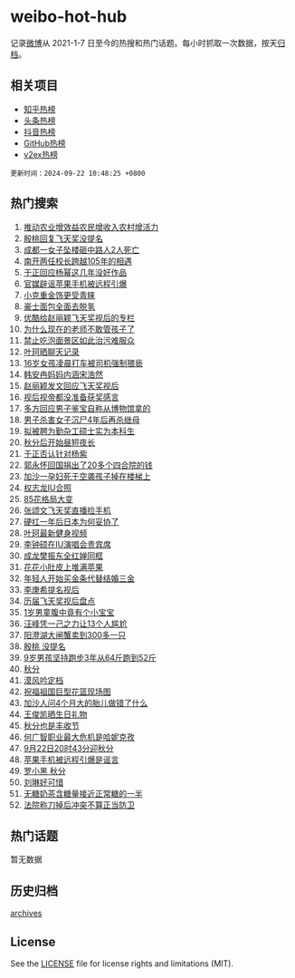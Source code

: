 # weibo-hot-hub

记录[微博](https://www.weibo.com)从 2021-1-7 日至今的热搜和热门话题。每小时抓取一次数据，按天[归档](archives)。

## 相关项目

- [知乎热榜](https://github.com/lonnyzhang423/zhihu-hot-hub)
- [头条热榜](https://github.com/lonnyzhang423/toutiao-hot-hub)
- [抖音热榜](https://github.com/lonnyzhang423/douyin-hot-hub)
- [GitHub热榜](https://github.com/lonnyzhang423/github-hot-hub)
- [v2ex热榜](https://github.com/lonnyzhang423/v2ex-hot-hub)


`更新时间：2024-09-22 10:48:25 +0800`

## 热门搜索

1. [推动农业增效益农民增收入农村增活力](https://m.weibo.cn/search?containerid=100103type%3D1%26t%3D10%26q%3D%23%E6%8E%A8%E5%8A%A8%E5%86%9C%E4%B8%9A%E5%A2%9E%E6%95%88%E7%9B%8A%E5%86%9C%E6%B0%91%E5%A2%9E%E6%94%B6%E5%85%A5%E5%86%9C%E6%9D%91%E5%A2%9E%E6%B4%BB%E5%8A%9B%23&stream_entry_id=51&isnewpage=1&extparam=seat%3D1%26q%3D%2523%25E6%258E%25A8%25E5%258A%25A8%25E5%2586%259C%25E4%25B8%259A%25E5%25A2%259E%25E6%2595%2588%25E7%259B%258A%25E5%2586%259C%25E6%25B0%2591%25E5%25A2%259E%25E6%2594%25B6%25E5%2585%25A5%25E5%2586%259C%25E6%259D%2591%25E5%25A2%259E%25E6%25B4%25BB%25E5%258A%259B%2523%26filter_type%3Drealtimehot%26stream_entry_id%3D51%26c_type%3D51%26pos%3D0%26cate%3D10103%26dgr%3D0%26display_time%3D1726973304%26pre_seqid%3D17269733046390123632758)
1. [殷桃回复飞天奖没提名](https://m.weibo.cn/search?containerid=100103type%3D1%26t%3D10%26q%3D%23%E6%AE%B7%E6%A1%83%E5%9B%9E%E5%A4%8D%E9%A3%9E%E5%A4%A9%E5%A5%96%E6%B2%A1%E6%8F%90%E5%90%8D%23&stream_entry_id=31&isnewpage=1&extparam=seat%3D1%26stream_entry_id%3D31%26lcate%3D5001%26flag%3D1%26q%3D%2523%25E6%25AE%25B7%25E6%25A1%2583%25E5%259B%259E%25E5%25A4%258D%25E9%25A3%259E%25E5%25A4%25A9%25E5%25A5%2596%25E6%25B2%25A1%25E6%258F%2590%25E5%2590%258D%2523%26dgr%3D0%26pos%3D0%26c_type%3D31%26band_rank%3D1%26filter_type%3Drealtimehot%26cate%3D5001%26realpos%3D1%26display_time%3D1726973304%26pre_seqid%3D17269733046390123632758)
1. [成都一女子坠楼砸中路人2人死亡](https://m.weibo.cn/search?containerid=100103type%3D1%26t%3D10%26q%3D%23%E6%88%90%E9%83%BD%E4%B8%80%E5%A5%B3%E5%AD%90%E5%9D%A0%E6%A5%BC%E7%A0%B8%E4%B8%AD%E8%B7%AF%E4%BA%BA2%E4%BA%BA%E6%AD%BB%E4%BA%A1%23&stream_entry_id=31&isnewpage=1&extparam=seat%3D1%26stream_entry_id%3D31%26lcate%3D5001%26flag%3D2%26q%3D%2523%25E6%2588%2590%25E9%2583%25BD%25E4%25B8%2580%25E5%25A5%25B3%25E5%25AD%2590%25E5%259D%25A0%25E6%25A5%25BC%25E7%25A0%25B8%25E4%25B8%25AD%25E8%25B7%25AF%25E4%25BA%25BA2%25E4%25BA%25BA%25E6%25AD%25BB%25E4%25BA%25A1%2523%26dgr%3D0%26pos%3D1%26c_type%3D31%26band_rank%3D2%26filter_type%3Drealtimehot%26cate%3D5001%26realpos%3D2%26display_time%3D1726973304%26pre_seqid%3D17269733046390123632758)
1. [南开两任校长跨越105年的相遇](https://m.weibo.cn/search?containerid=100103type%3D1%26t%3D10%26q%3D%23%E5%8D%97%E5%BC%80%E4%B8%A4%E4%BB%BB%E6%A0%A1%E9%95%BF%E8%B7%A8%E8%B6%8A105%E5%B9%B4%E7%9A%84%E7%9B%B8%E9%81%87%23&stream_entry_id=31&isnewpage=1&extparam=seat%3D1%26stream_entry_id%3D31%26lcate%3D5001%26flag%3D32768%26q%3D%2523%25E5%258D%2597%25E5%25BC%2580%25E4%25B8%25A4%25E4%25BB%25BB%25E6%25A0%25A1%25E9%2595%25BF%25E8%25B7%25A8%25E8%25B6%258A105%25E5%25B9%25B4%25E7%259A%2584%25E7%259B%25B8%25E9%2581%2587%2523%26dgr%3D0%26pos%3D2%26c_type%3D31%26band_rank%3D3%26filter_type%3Drealtimehot%26cate%3D5001%26realpos%3D3%26display_time%3D1726973304%26pre_seqid%3D17269733046390123632758)
1. [于正回应杨幂这几年没好作品](https://m.weibo.cn/search?containerid=100103type%3D1%26t%3D10%26q%3D%23%E4%BA%8E%E6%AD%A3%E5%9B%9E%E5%BA%94%E6%9D%A8%E5%B9%82%E8%BF%99%E5%87%A0%E5%B9%B4%E6%B2%A1%E5%A5%BD%E4%BD%9C%E5%93%81%23&stream_entry_id=31&isnewpage=1&extparam=seat%3D1%26stream_entry_id%3D31%26lcate%3D5001%26flag%3D1%26q%3D%2523%25E4%25BA%258E%25E6%25AD%25A3%25E5%259B%259E%25E5%25BA%2594%25E6%259D%25A8%25E5%25B9%2582%25E8%25BF%2599%25E5%2587%25A0%25E5%25B9%25B4%25E6%25B2%25A1%25E5%25A5%25BD%25E4%25BD%259C%25E5%2593%2581%2523%26dgr%3D0%26pos%3D3%26c_type%3D31%26band_rank%3D4%26filter_type%3Drealtimehot%26cate%3D5001%26realpos%3D4%26display_time%3D1726973304%26pre_seqid%3D17269733046390123632758)
1. [官媒辟谣苹果手机被远程引爆](https://m.weibo.cn/search?containerid=100103type%3D1%26t%3D10%26q%3D%23%E5%AE%98%E5%AA%92%E8%BE%9F%E8%B0%A3%E8%8B%B9%E6%9E%9C%E6%89%8B%E6%9C%BA%E8%A2%AB%E8%BF%9C%E7%A8%8B%E5%BC%95%E7%88%86%23&stream_entry_id=31&isnewpage=1&extparam=seat%3D1%26stream_entry_id%3D31%26lcate%3D5001%26flag%3D1%26q%3D%2523%25E5%25AE%2598%25E5%25AA%2592%25E8%25BE%259F%25E8%25B0%25A3%25E8%258B%25B9%25E6%259E%259C%25E6%2589%258B%25E6%259C%25BA%25E8%25A2%25AB%25E8%25BF%259C%25E7%25A8%258B%25E5%25BC%2595%25E7%2588%2586%2523%26dgr%3D0%26pos%3D4%26c_type%3D31%26band_rank%3D5%26filter_type%3Drealtimehot%26cate%3D5001%26realpos%3D5%26display_time%3D1726973304%26pre_seqid%3D17269733046390123632758)
1. [小克重金饰更受青睐](https://m.weibo.cn/search?containerid=100103type%3D1%26t%3D10%26q%3D%23%E5%B0%8F%E5%85%8B%E9%87%8D%E9%87%91%E9%A5%B0%E6%9B%B4%E5%8F%97%E9%9D%92%E7%9D%90%23&stream_entry_id=31&isnewpage=1&extparam=seat%3D1%26stream_entry_id%3D31%26lcate%3D5001%26flag%3D1%26q%3D%2523%25E5%25B0%258F%25E5%2585%258B%25E9%2587%258D%25E9%2587%2591%25E9%25A5%25B0%25E6%259B%25B4%25E5%258F%2597%25E9%259D%2592%25E7%259D%2590%2523%26dgr%3D0%26pos%3D5%26c_type%3D31%26band_rank%3D6%26filter_type%3Drealtimehot%26cate%3D5001%26realpos%3D6%26display_time%3D1726973304%26pre_seqid%3D17269733046390123632758)
1. [豪士面包全面去脱氢](https://m.weibo.cn/search?containerid=100103type%3D1%26t%3D10%26q%3D%23%E8%B1%AA%E5%A3%AB%E9%9D%A2%E5%8C%85%E5%85%A8%E9%9D%A2%E5%8E%BB%E8%84%B1%E6%B0%A2%23&stream_entry_id=31&isnewpage=1&extparam=seat%3D1%26stream_entry_id%3D31%26lcate%3D5001%26is_ad_pos%3D1%26pos%3D6%26topic_ad%3D1%26dgr%3D0%26filter_type%3Drealtimehot%26c_type%3D31%26band_rank%3D7%26adid%3D256168%26cate%3D5001%26q%3D%2523%25E8%25B1%25AA%25E5%25A3%25AB%25E9%259D%25A2%25E5%258C%2585%25E5%2585%25A8%25E9%259D%25A2%25E5%258E%25BB%25E8%2584%25B1%25E6%25B0%25A2%2523%26display_time%3D1726973304%26pre_seqid%3D17269733046390123632758)
1. [优酷给赵丽颖飞天奖视后的专栏](https://m.weibo.cn/search?containerid=100103type%3D1%26t%3D10%26q%3D%23%E4%BC%98%E9%85%B7%E7%BB%99%E8%B5%B5%E4%B8%BD%E9%A2%96%E9%A3%9E%E5%A4%A9%E5%A5%96%E8%A7%86%E5%90%8E%E7%9A%84%E4%B8%93%E6%A0%8F%23&stream_entry_id=31&isnewpage=1&extparam=seat%3D1%26stream_entry_id%3D31%26lcate%3D5001%26flag%3D1%26q%3D%2523%25E4%25BC%2598%25E9%2585%25B7%25E7%25BB%2599%25E8%25B5%25B5%25E4%25B8%25BD%25E9%25A2%2596%25E9%25A3%259E%25E5%25A4%25A9%25E5%25A5%2596%25E8%25A7%2586%25E5%2590%258E%25E7%259A%2584%25E4%25B8%2593%25E6%25A0%258F%2523%26dgr%3D0%26pos%3D7%26c_type%3D31%26band_rank%3D7%26filter_type%3Drealtimehot%26cate%3D5001%26realpos%3D7%26display_time%3D1726973304%26pre_seqid%3D17269733046390123632758)
1. [为什么现在的老师不敢管孩子了](https://m.weibo.cn/search?containerid=100103type%3D1%26t%3D10%26q%3D%23%E4%B8%BA%E4%BB%80%E4%B9%88%E7%8E%B0%E5%9C%A8%E7%9A%84%E8%80%81%E5%B8%88%E4%B8%8D%E6%95%A2%E7%AE%A1%E5%AD%A9%E5%AD%90%E4%BA%86%23&stream_entry_id=31&isnewpage=1&extparam=seat%3D1%26stream_entry_id%3D31%26lcate%3D5001%26flag%3D0%26q%3D%2523%25E4%25B8%25BA%25E4%25BB%2580%25E4%25B9%2588%25E7%258E%25B0%25E5%259C%25A8%25E7%259A%2584%25E8%2580%2581%25E5%25B8%2588%25E4%25B8%258D%25E6%2595%25A2%25E7%25AE%25A1%25E5%25AD%25A9%25E5%25AD%2590%25E4%25BA%2586%2523%26dgr%3D0%26pos%3D8%26c_type%3D31%26band_rank%3D8%26filter_type%3Drealtimehot%26cate%3D5001%26realpos%3D8%26display_time%3D1726973304%26pre_seqid%3D17269733046390123632758)
1. [禁止吃泡面景区如此治污难服众](https://m.weibo.cn/search?containerid=100103type%3D1%26t%3D10%26q%3D%23%E7%A6%81%E6%AD%A2%E5%90%83%E6%B3%A1%E9%9D%A2%E6%99%AF%E5%8C%BA%E5%A6%82%E6%AD%A4%E6%B2%BB%E6%B1%A1%E9%9A%BE%E6%9C%8D%E4%BC%97%23&stream_entry_id=31&isnewpage=1&extparam=seat%3D1%26stream_entry_id%3D31%26lcate%3D5001%26flag%3D0%26q%3D%2523%25E7%25A6%2581%25E6%25AD%25A2%25E5%2590%2583%25E6%25B3%25A1%25E9%259D%25A2%25E6%2599%25AF%25E5%258C%25BA%25E5%25A6%2582%25E6%25AD%25A4%25E6%25B2%25BB%25E6%25B1%25A1%25E9%259A%25BE%25E6%259C%258D%25E4%25BC%2597%2523%26dgr%3D0%26pos%3D9%26c_type%3D31%26band_rank%3D9%26filter_type%3Drealtimehot%26cate%3D5001%26realpos%3D9%26display_time%3D1726973304%26pre_seqid%3D17269733046390123632758)
1. [叶珂晒聊天记录](https://m.weibo.cn/search?containerid=100103type%3D1%26t%3D10%26q%3D%23%E5%8F%B6%E7%8F%82%E6%99%92%E8%81%8A%E5%A4%A9%E8%AE%B0%E5%BD%95%23&stream_entry_id=31&isnewpage=1&extparam=seat%3D1%26stream_entry_id%3D31%26lcate%3D5001%26flag%3D2%26q%3D%2523%25E5%258F%25B6%25E7%258F%2582%25E6%2599%2592%25E8%2581%258A%25E5%25A4%25A9%25E8%25AE%25B0%25E5%25BD%2595%2523%26dgr%3D0%26pos%3D10%26c_type%3D31%26band_rank%3D10%26filter_type%3Drealtimehot%26cate%3D5001%26realpos%3D10%26display_time%3D1726973304%26pre_seqid%3D17269733046390123632758)
1. [16岁女孩凌晨打车被司机强制猥亵](https://m.weibo.cn/search?containerid=100103type%3D1%26t%3D10%26q%3D%2316%E5%B2%81%E5%A5%B3%E5%AD%A9%E5%87%8C%E6%99%A8%E6%89%93%E8%BD%A6%E8%A2%AB%E5%8F%B8%E6%9C%BA%E5%BC%BA%E5%88%B6%E7%8C%A5%E4%BA%B5%23&stream_entry_id=31&isnewpage=1&extparam=seat%3D1%26stream_entry_id%3D31%26lcate%3D5001%26flag%3D1%26q%3D%252316%25E5%25B2%2581%25E5%25A5%25B3%25E5%25AD%25A9%25E5%2587%258C%25E6%2599%25A8%25E6%2589%2593%25E8%25BD%25A6%25E8%25A2%25AB%25E5%258F%25B8%25E6%259C%25BA%25E5%25BC%25BA%25E5%2588%25B6%25E7%258C%25A5%25E4%25BA%25B5%2523%26dgr%3D0%26pos%3D11%26c_type%3D31%26band_rank%3D11%26filter_type%3Drealtimehot%26cate%3D5001%26realpos%3D11%26display_time%3D1726973304%26pre_seqid%3D17269733046390123632758)
1. [韩安冉妈妈内涵宋浩然](https://m.weibo.cn/search?containerid=100103type%3D1%26t%3D10%26q%3D%23%E9%9F%A9%E5%AE%89%E5%86%89%E5%A6%88%E5%A6%88%E5%86%85%E6%B6%B5%E5%AE%8B%E6%B5%A9%E7%84%B6%23&stream_entry_id=31&isnewpage=1&extparam=seat%3D1%26stream_entry_id%3D31%26lcate%3D5001%26flag%3D2%26q%3D%2523%25E9%259F%25A9%25E5%25AE%2589%25E5%2586%2589%25E5%25A6%2588%25E5%25A6%2588%25E5%2586%2585%25E6%25B6%25B5%25E5%25AE%258B%25E6%25B5%25A9%25E7%2584%25B6%2523%26dgr%3D0%26pos%3D12%26c_type%3D31%26band_rank%3D12%26filter_type%3Drealtimehot%26cate%3D5001%26realpos%3D12%26display_time%3D1726973304%26pre_seqid%3D17269733046390123632758)
1. [赵丽颖发文回应飞天奖视后](https://m.weibo.cn/search?containerid=100103type%3D1%26t%3D10%26q%3D%23%E8%B5%B5%E4%B8%BD%E9%A2%96%E5%8F%91%E6%96%87%E5%9B%9E%E5%BA%94%E9%A3%9E%E5%A4%A9%E5%A5%96%E8%A7%86%E5%90%8E%23&stream_entry_id=31&isnewpage=1&extparam=seat%3D1%26stream_entry_id%3D31%26lcate%3D5001%26flag%3D2%26q%3D%2523%25E8%25B5%25B5%25E4%25B8%25BD%25E9%25A2%2596%25E5%258F%2591%25E6%2596%2587%25E5%259B%259E%25E5%25BA%2594%25E9%25A3%259E%25E5%25A4%25A9%25E5%25A5%2596%25E8%25A7%2586%25E5%2590%258E%2523%26dgr%3D0%26pos%3D13%26c_type%3D31%26band_rank%3D13%26filter_type%3Drealtimehot%26cate%3D5001%26realpos%3D13%26display_time%3D1726973304%26pre_seqid%3D17269733046390123632758)
1. [视后视帝都没准备获奖感言](https://m.weibo.cn/search?containerid=100103type%3D1%26t%3D10%26q%3D%23%E8%A7%86%E5%90%8E%E8%A7%86%E5%B8%9D%E9%83%BD%E6%B2%A1%E5%87%86%E5%A4%87%E8%8E%B7%E5%A5%96%E6%84%9F%E8%A8%80%23&stream_entry_id=31&isnewpage=1&extparam=seat%3D1%26stream_entry_id%3D31%26lcate%3D5001%26flag%3D2%26q%3D%2523%25E8%25A7%2586%25E5%2590%258E%25E8%25A7%2586%25E5%25B8%259D%25E9%2583%25BD%25E6%25B2%25A1%25E5%2587%2586%25E5%25A4%2587%25E8%258E%25B7%25E5%25A5%2596%25E6%2584%259F%25E8%25A8%2580%2523%26dgr%3D0%26pos%3D14%26c_type%3D31%26band_rank%3D14%26filter_type%3Drealtimehot%26cate%3D5001%26realpos%3D14%26display_time%3D1726973304%26pre_seqid%3D17269733046390123632758)
1. [多方回应男子鉴宝自称从博物馆拿的](https://m.weibo.cn/search?containerid=100103type%3D1%26t%3D10%26q%3D%23%E5%A4%9A%E6%96%B9%E5%9B%9E%E5%BA%94%E7%94%B7%E5%AD%90%E9%89%B4%E5%AE%9D%E8%87%AA%E7%A7%B0%E4%BB%8E%E5%8D%9A%E7%89%A9%E9%A6%86%E6%8B%BF%E7%9A%84%23&stream_entry_id=31&isnewpage=1&extparam=seat%3D1%26stream_entry_id%3D31%26lcate%3D5001%26flag%3D1%26q%3D%2523%25E5%25A4%259A%25E6%2596%25B9%25E5%259B%259E%25E5%25BA%2594%25E7%2594%25B7%25E5%25AD%2590%25E9%2589%25B4%25E5%25AE%259D%25E8%2587%25AA%25E7%25A7%25B0%25E4%25BB%258E%25E5%258D%259A%25E7%2589%25A9%25E9%25A6%2586%25E6%258B%25BF%25E7%259A%2584%2523%26dgr%3D0%26pos%3D15%26c_type%3D31%26band_rank%3D15%26filter_type%3Drealtimehot%26cate%3D5001%26realpos%3D15%26display_time%3D1726973304%26pre_seqid%3D17269733046390123632758)
1. [男子杀害女子沉尸4年后再杀继母](https://m.weibo.cn/search?containerid=100103type%3D1%26t%3D10%26q%3D%23%E7%94%B7%E5%AD%90%E6%9D%80%E5%AE%B3%E5%A5%B3%E5%AD%90%E6%B2%89%E5%B0%B84%E5%B9%B4%E5%90%8E%E5%86%8D%E6%9D%80%E7%BB%A7%E6%AF%8D%23&stream_entry_id=31&isnewpage=1&extparam=seat%3D1%26stream_entry_id%3D31%26lcate%3D5001%26flag%3D0%26q%3D%2523%25E7%2594%25B7%25E5%25AD%2590%25E6%259D%2580%25E5%25AE%25B3%25E5%25A5%25B3%25E5%25AD%2590%25E6%25B2%2589%25E5%25B0%25B84%25E5%25B9%25B4%25E5%2590%258E%25E5%2586%258D%25E6%259D%2580%25E7%25BB%25A7%25E6%25AF%258D%2523%26dgr%3D0%26pos%3D16%26c_type%3D31%26band_rank%3D16%26filter_type%3Drealtimehot%26cate%3D5001%26realpos%3D16%26display_time%3D1726973304%26pre_seqid%3D17269733046390123632758)
1. [拟被聘为勤杂工硕士实为本科生](https://m.weibo.cn/search?containerid=100103type%3D1%26t%3D10%26q%3D%23%E6%8B%9F%E8%A2%AB%E8%81%98%E4%B8%BA%E5%8B%A4%E6%9D%82%E5%B7%A5%E7%A1%95%E5%A3%AB%E5%AE%9E%E4%B8%BA%E6%9C%AC%E7%A7%91%E7%94%9F%23&stream_entry_id=31&isnewpage=1&extparam=seat%3D1%26stream_entry_id%3D31%26lcate%3D5001%26flag%3D1%26q%3D%2523%25E6%258B%259F%25E8%25A2%25AB%25E8%2581%2598%25E4%25B8%25BA%25E5%258B%25A4%25E6%259D%2582%25E5%25B7%25A5%25E7%25A1%2595%25E5%25A3%25AB%25E5%25AE%259E%25E4%25B8%25BA%25E6%259C%25AC%25E7%25A7%2591%25E7%2594%259F%2523%26dgr%3D0%26pos%3D17%26c_type%3D31%26band_rank%3D17%26filter_type%3Drealtimehot%26cate%3D5001%26realpos%3D17%26display_time%3D1726973304%26pre_seqid%3D17269733046390123632758)
1. [秋分后开始昼短夜长](https://m.weibo.cn/search?containerid=100103type%3D1%26t%3D10%26q%3D%23%E7%A7%8B%E5%88%86%E5%90%8E%E5%BC%80%E5%A7%8B%E6%98%BC%E7%9F%AD%E5%A4%9C%E9%95%BF%23&stream_entry_id=31&isnewpage=1&extparam=seat%3D1%26stream_entry_id%3D31%26lcate%3D5001%26flag%3D0%26q%3D%2523%25E7%25A7%258B%25E5%2588%2586%25E5%2590%258E%25E5%25BC%2580%25E5%25A7%258B%25E6%2598%25BC%25E7%259F%25AD%25E5%25A4%259C%25E9%2595%25BF%2523%26dgr%3D0%26pos%3D18%26c_type%3D31%26band_rank%3D18%26filter_type%3Drealtimehot%26cate%3D5001%26realpos%3D18%26display_time%3D1726973304%26pre_seqid%3D17269733046390123632758)
1. [于正否认针对杨紫](https://m.weibo.cn/search?containerid=100103type%3D1%26t%3D10%26q%3D%23%E4%BA%8E%E6%AD%A3%E5%90%A6%E8%AE%A4%E9%92%88%E5%AF%B9%E6%9D%A8%E7%B4%AB%23&stream_entry_id=31&isnewpage=1&extparam=seat%3D1%26stream_entry_id%3D31%26lcate%3D5001%26flag%3D1%26q%3D%2523%25E4%25BA%258E%25E6%25AD%25A3%25E5%2590%25A6%25E8%25AE%25A4%25E9%2592%2588%25E5%25AF%25B9%25E6%259D%25A8%25E7%25B4%25AB%2523%26dgr%3D0%26pos%3D19%26c_type%3D31%26band_rank%3D19%26filter_type%3Drealtimehot%26cate%3D5001%26realpos%3D19%26display_time%3D1726973304%26pre_seqid%3D17269733046390123632758)
1. [郭永怀回国捐出了20多个四合院的钱](https://m.weibo.cn/search?containerid=100103type%3D1%26t%3D10%26q%3D%23%E9%83%AD%E6%B0%B8%E6%80%80%E5%9B%9E%E5%9B%BD%E6%8D%90%E5%87%BA%E4%BA%8620%E5%A4%9A%E4%B8%AA%E5%9B%9B%E5%90%88%E9%99%A2%E7%9A%84%E9%92%B1%23&stream_entry_id=31&isnewpage=1&extparam=seat%3D1%26stream_entry_id%3D31%26lcate%3D5001%26flag%3D0%26q%3D%2523%25E9%2583%25AD%25E6%25B0%25B8%25E6%2580%2580%25E5%259B%259E%25E5%259B%25BD%25E6%258D%2590%25E5%2587%25BA%25E4%25BA%258620%25E5%25A4%259A%25E4%25B8%25AA%25E5%259B%259B%25E5%2590%2588%25E9%2599%25A2%25E7%259A%2584%25E9%2592%25B1%2523%26dgr%3D0%26pos%3D20%26c_type%3D31%26band_rank%3D20%26filter_type%3Drealtimehot%26cate%3D5001%26realpos%3D20%26display_time%3D1726973304%26pre_seqid%3D17269733046390123632758)
1. [加沙一孕妇死于空袭孩子掉在楼梯上](https://m.weibo.cn/search?containerid=100103type%3D1%26t%3D10%26q%3D%23%E5%8A%A0%E6%B2%99%E4%B8%80%E5%AD%95%E5%A6%87%E6%AD%BB%E4%BA%8E%E7%A9%BA%E8%A2%AD%E5%AD%A9%E5%AD%90%E6%8E%89%E5%9C%A8%E6%A5%BC%E6%A2%AF%E4%B8%8A%23&stream_entry_id=31&isnewpage=1&extparam=seat%3D1%26stream_entry_id%3D31%26lcate%3D5001%26flag%3D0%26q%3D%2523%25E5%258A%25A0%25E6%25B2%2599%25E4%25B8%2580%25E5%25AD%2595%25E5%25A6%2587%25E6%25AD%25BB%25E4%25BA%258E%25E7%25A9%25BA%25E8%25A2%25AD%25E5%25AD%25A9%25E5%25AD%2590%25E6%258E%2589%25E5%259C%25A8%25E6%25A5%25BC%25E6%25A2%25AF%25E4%25B8%258A%2523%26dgr%3D0%26pos%3D21%26c_type%3D31%26band_rank%3D21%26filter_type%3Drealtimehot%26cate%3D5001%26realpos%3D21%26display_time%3D1726973304%26pre_seqid%3D17269733046390123632758)
1. [权志龙IU合照](https://m.weibo.cn/search?containerid=100103type%3D1%26t%3D10%26q%3D%23%E6%9D%83%E5%BF%97%E9%BE%99IU%E5%90%88%E7%85%A7%23&stream_entry_id=31&isnewpage=1&extparam=seat%3D1%26stream_entry_id%3D31%26lcate%3D5001%26flag%3D1%26q%3D%2523%25E6%259D%2583%25E5%25BF%2597%25E9%25BE%2599IU%25E5%2590%2588%25E7%2585%25A7%2523%26dgr%3D0%26pos%3D22%26c_type%3D31%26band_rank%3D22%26filter_type%3Drealtimehot%26cate%3D5001%26realpos%3D22%26display_time%3D1726973304%26pre_seqid%3D17269733046390123632758)
1. [85花格局大变](https://m.weibo.cn/search?containerid=100103type%3D1%26t%3D10%26q%3D%2385%E8%8A%B1%E6%A0%BC%E5%B1%80%E5%A4%A7%E5%8F%98%23&stream_entry_id=31&isnewpage=1&extparam=seat%3D1%26stream_entry_id%3D31%26lcate%3D5001%26flag%3D0%26q%3D%252385%25E8%258A%25B1%25E6%25A0%25BC%25E5%25B1%2580%25E5%25A4%25A7%25E5%258F%2598%2523%26dgr%3D0%26pos%3D23%26c_type%3D31%26band_rank%3D23%26filter_type%3Drealtimehot%26cate%3D5001%26realpos%3D23%26display_time%3D1726973304%26pre_seqid%3D17269733046390123632758)
1. [张颂文飞天奖直播捡手机](https://m.weibo.cn/search?containerid=100103type%3D1%26t%3D10%26q%3D%23%E5%BC%A0%E9%A2%82%E6%96%87%E9%A3%9E%E5%A4%A9%E5%A5%96%E7%9B%B4%E6%92%AD%E6%8D%A1%E6%89%8B%E6%9C%BA%23&stream_entry_id=31&isnewpage=1&extparam=seat%3D1%26stream_entry_id%3D31%26lcate%3D5001%26flag%3D0%26q%3D%2523%25E5%25BC%25A0%25E9%25A2%2582%25E6%2596%2587%25E9%25A3%259E%25E5%25A4%25A9%25E5%25A5%2596%25E7%259B%25B4%25E6%2592%25AD%25E6%258D%25A1%25E6%2589%258B%25E6%259C%25BA%2523%26dgr%3D0%26pos%3D24%26c_type%3D31%26band_rank%3D24%26filter_type%3Drealtimehot%26cate%3D5001%26realpos%3D24%26display_time%3D1726973304%26pre_seqid%3D17269733046390123632758)
1. [硬扛一年后日本为何妥协了](https://m.weibo.cn/search?containerid=100103type%3D1%26t%3D10%26q%3D%23%E7%A1%AC%E6%89%9B%E4%B8%80%E5%B9%B4%E5%90%8E%E6%97%A5%E6%9C%AC%E4%B8%BA%E4%BD%95%E5%A6%A5%E5%8D%8F%E4%BA%86%23&stream_entry_id=31&isnewpage=1&extparam=seat%3D1%26stream_entry_id%3D31%26lcate%3D5001%26flag%3D0%26q%3D%2523%25E7%25A1%25AC%25E6%2589%259B%25E4%25B8%2580%25E5%25B9%25B4%25E5%2590%258E%25E6%2597%25A5%25E6%259C%25AC%25E4%25B8%25BA%25E4%25BD%2595%25E5%25A6%25A5%25E5%258D%258F%25E4%25BA%2586%2523%26dgr%3D0%26pos%3D25%26c_type%3D31%26band_rank%3D25%26filter_type%3Drealtimehot%26cate%3D5001%26realpos%3D25%26display_time%3D1726973304%26pre_seqid%3D17269733046390123632758)
1. [叶珂最新健身视频](https://m.weibo.cn/search?containerid=100103type%3D1%26t%3D10%26q%3D%23%E5%8F%B6%E7%8F%82%E6%9C%80%E6%96%B0%E5%81%A5%E8%BA%AB%E8%A7%86%E9%A2%91%23&stream_entry_id=31&isnewpage=1&extparam=seat%3D1%26stream_entry_id%3D31%26lcate%3D5001%26flag%3D0%26q%3D%2523%25E5%258F%25B6%25E7%258F%2582%25E6%259C%2580%25E6%2596%25B0%25E5%2581%25A5%25E8%25BA%25AB%25E8%25A7%2586%25E9%25A2%2591%2523%26dgr%3D0%26pos%3D26%26c_type%3D31%26band_rank%3D26%26filter_type%3Drealtimehot%26cate%3D5001%26realpos%3D26%26display_time%3D1726973304%26pre_seqid%3D17269733046390123632758)
1. [李钟硕在IU演唱会贵宾席](https://m.weibo.cn/search?containerid=100103type%3D1%26t%3D10%26q%3D%23%E6%9D%8E%E9%92%9F%E7%A1%95%E5%9C%A8IU%E6%BC%94%E5%94%B1%E4%BC%9A%E8%B4%B5%E5%AE%BE%E5%B8%AD%23&stream_entry_id=31&isnewpage=1&extparam=seat%3D1%26stream_entry_id%3D31%26lcate%3D5001%26flag%3D0%26q%3D%2523%25E6%259D%258E%25E9%2592%259F%25E7%25A1%2595%25E5%259C%25A8IU%25E6%25BC%2594%25E5%2594%25B1%25E4%25BC%259A%25E8%25B4%25B5%25E5%25AE%25BE%25E5%25B8%25AD%2523%26dgr%3D0%26pos%3D27%26c_type%3D31%26band_rank%3D27%26filter_type%3Drealtimehot%26cate%3D5001%26realpos%3D27%26display_time%3D1726973304%26pre_seqid%3D17269733046390123632758)
1. [成龙樊振东全红婵同框](https://m.weibo.cn/search?containerid=100103type%3D1%26t%3D10%26q%3D%23%E6%88%90%E9%BE%99%E6%A8%8A%E6%8C%AF%E4%B8%9C%E5%85%A8%E7%BA%A2%E5%A9%B5%E5%90%8C%E6%A1%86%23&stream_entry_id=31&isnewpage=1&extparam=seat%3D1%26stream_entry_id%3D31%26lcate%3D5001%26flag%3D0%26q%3D%2523%25E6%2588%2590%25E9%25BE%2599%25E6%25A8%258A%25E6%258C%25AF%25E4%25B8%259C%25E5%2585%25A8%25E7%25BA%25A2%25E5%25A9%25B5%25E5%2590%258C%25E6%25A1%2586%2523%26dgr%3D0%26pos%3D28%26c_type%3D31%26band_rank%3D28%26filter_type%3Drealtimehot%26cate%3D5001%26realpos%3D28%26display_time%3D1726973304%26pre_seqid%3D17269733046390123632758)
1. [花花小肚皮上堆满苹果](https://m.weibo.cn/search?containerid=100103type%3D1%26t%3D10%26q%3D%23%E8%8A%B1%E8%8A%B1%E5%B0%8F%E8%82%9A%E7%9A%AE%E4%B8%8A%E5%A0%86%E6%BB%A1%E8%8B%B9%E6%9E%9C%23&stream_entry_id=31&isnewpage=1&extparam=seat%3D1%26stream_entry_id%3D31%26lcate%3D5001%26flag%3D1%26q%3D%2523%25E8%258A%25B1%25E8%258A%25B1%25E5%25B0%258F%25E8%2582%259A%25E7%259A%25AE%25E4%25B8%258A%25E5%25A0%2586%25E6%25BB%25A1%25E8%258B%25B9%25E6%259E%259C%2523%26dgr%3D0%26pos%3D29%26c_type%3D31%26band_rank%3D29%26filter_type%3Drealtimehot%26cate%3D5001%26realpos%3D29%26display_time%3D1726973304%26pre_seqid%3D17269733046390123632758)
1. [年轻人开始买金条代替结婚三金](https://m.weibo.cn/search?containerid=100103type%3D1%26t%3D10%26q%3D%23%E5%B9%B4%E8%BD%BB%E4%BA%BA%E5%BC%80%E5%A7%8B%E4%B9%B0%E9%87%91%E6%9D%A1%E4%BB%A3%E6%9B%BF%E7%BB%93%E5%A9%9A%E4%B8%89%E9%87%91%23&stream_entry_id=31&isnewpage=1&extparam=seat%3D1%26stream_entry_id%3D31%26lcate%3D5001%26flag%3D1%26q%3D%2523%25E5%25B9%25B4%25E8%25BD%25BB%25E4%25BA%25BA%25E5%25BC%2580%25E5%25A7%258B%25E4%25B9%25B0%25E9%2587%2591%25E6%259D%25A1%25E4%25BB%25A3%25E6%259B%25BF%25E7%25BB%2593%25E5%25A9%259A%25E4%25B8%2589%25E9%2587%2591%2523%26dgr%3D0%26pos%3D30%26c_type%3D31%26band_rank%3D30%26filter_type%3Drealtimehot%26cate%3D5001%26realpos%3D30%26display_time%3D1726973304%26pre_seqid%3D17269733046390123632758)
1. [李庚希提名视后](https://m.weibo.cn/search?containerid=100103type%3D1%26t%3D10%26q%3D%E6%9D%8E%E5%BA%9A%E5%B8%8C%E6%8F%90%E5%90%8D%E8%A7%86%E5%90%8E&stream_entry_id=31&isnewpage=1&extparam=seat%3D1%26stream_entry_id%3D31%26lcate%3D5001%26flag%3D0%26q%3D%25E6%259D%258E%25E5%25BA%259A%25E5%25B8%258C%25E6%258F%2590%25E5%2590%258D%25E8%25A7%2586%25E5%2590%258E%26dgr%3D0%26pos%3D31%26c_type%3D31%26band_rank%3D31%26filter_type%3Drealtimehot%26cate%3D5001%26realpos%3D31%26display_time%3D1726973304%26pre_seqid%3D17269733046390123632758)
1. [历届飞天奖视后盘点](https://m.weibo.cn/search?containerid=100103type%3D1%26t%3D10%26q%3D%23%E5%8E%86%E5%B1%8A%E9%A3%9E%E5%A4%A9%E5%A5%96%E8%A7%86%E5%90%8E%E7%9B%98%E7%82%B9%23&stream_entry_id=31&isnewpage=1&extparam=seat%3D1%26stream_entry_id%3D31%26lcate%3D5001%26flag%3D1%26q%3D%2523%25E5%258E%2586%25E5%25B1%258A%25E9%25A3%259E%25E5%25A4%25A9%25E5%25A5%2596%25E8%25A7%2586%25E5%2590%258E%25E7%259B%2598%25E7%2582%25B9%2523%26dgr%3D0%26pos%3D32%26c_type%3D31%26band_rank%3D32%26filter_type%3Drealtimehot%26cate%3D5001%26realpos%3D32%26display_time%3D1726973304%26pre_seqid%3D17269733046390123632758)
1. [1岁男童腹中竟有个小宝宝](https://m.weibo.cn/search?containerid=100103type%3D1%26t%3D10%26q%3D%231%E5%B2%81%E7%94%B7%E7%AB%A5%E8%85%B9%E4%B8%AD%E7%AB%9F%E6%9C%89%E4%B8%AA%E5%B0%8F%E5%AE%9D%E5%AE%9D%23&stream_entry_id=31&isnewpage=1&extparam=seat%3D1%26stream_entry_id%3D31%26lcate%3D5001%26flag%3D0%26q%3D%25231%25E5%25B2%2581%25E7%2594%25B7%25E7%25AB%25A5%25E8%2585%25B9%25E4%25B8%25AD%25E7%25AB%259F%25E6%259C%2589%25E4%25B8%25AA%25E5%25B0%258F%25E5%25AE%259D%25E5%25AE%259D%2523%26dgr%3D0%26pos%3D33%26c_type%3D31%26band_rank%3D33%26filter_type%3Drealtimehot%26cate%3D5001%26realpos%3D33%26display_time%3D1726973304%26pre_seqid%3D17269733046390123632758)
1. [汪峰凭一己之力让13个人尴尬](https://m.weibo.cn/search?containerid=100103type%3D1%26t%3D10%26q%3D%E6%B1%AA%E5%B3%B0%E5%87%AD%E4%B8%80%E5%B7%B1%E4%B9%8B%E5%8A%9B%E8%AE%A913%E4%B8%AA%E4%BA%BA%E5%B0%B4%E5%B0%AC&stream_entry_id=31&isnewpage=1&extparam=seat%3D1%26stream_entry_id%3D31%26lcate%3D5001%26flag%3D0%26q%3D%25E6%25B1%25AA%25E5%25B3%25B0%25E5%2587%25AD%25E4%25B8%2580%25E5%25B7%25B1%25E4%25B9%258B%25E5%258A%259B%25E8%25AE%25A913%25E4%25B8%25AA%25E4%25BA%25BA%25E5%25B0%25B4%25E5%25B0%25AC%26dgr%3D0%26pos%3D34%26c_type%3D31%26band_rank%3D34%26filter_type%3Drealtimehot%26cate%3D5001%26realpos%3D34%26display_time%3D1726973304%26pre_seqid%3D17269733046390123632758)
1. [阳澄湖大闸蟹卖到300多一只](https://m.weibo.cn/search?containerid=100103type%3D1%26t%3D10%26q%3D%23%E9%98%B3%E6%BE%84%E6%B9%96%E5%A4%A7%E9%97%B8%E8%9F%B9%E5%8D%96%E5%88%B0300%E5%A4%9A%E4%B8%80%E5%8F%AA%23&stream_entry_id=31&isnewpage=1&extparam=seat%3D1%26stream_entry_id%3D31%26lcate%3D5001%26flag%3D0%26q%3D%2523%25E9%2598%25B3%25E6%25BE%2584%25E6%25B9%2596%25E5%25A4%25A7%25E9%2597%25B8%25E8%259F%25B9%25E5%258D%2596%25E5%2588%25B0300%25E5%25A4%259A%25E4%25B8%2580%25E5%258F%25AA%2523%26dgr%3D0%26pos%3D35%26c_type%3D31%26band_rank%3D35%26filter_type%3Drealtimehot%26cate%3D5001%26realpos%3D35%26display_time%3D1726973304%26pre_seqid%3D17269733046390123632758)
1. [殷桃 没提名](https://m.weibo.cn/search?containerid=100103type%3D1%26t%3D10%26q%3D%E6%AE%B7%E6%A1%83+%E6%B2%A1%E6%8F%90%E5%90%8D&stream_entry_id=31&isnewpage=1&extparam=seat%3D1%26stream_entry_id%3D31%26lcate%3D5001%26flag%3D0%26q%3D%25E6%25AE%25B7%25E6%25A1%2583%2520%25E6%25B2%25A1%25E6%258F%2590%25E5%2590%258D%26dgr%3D0%26pos%3D36%26c_type%3D31%26band_rank%3D36%26filter_type%3Drealtimehot%26cate%3D5001%26realpos%3D36%26display_time%3D1726973304%26pre_seqid%3D17269733046390123632758)
1. [9岁男孩坚持跑步3年从64斤跑到52斤](https://m.weibo.cn/search?containerid=100103type%3D1%26t%3D10%26q%3D%239%E5%B2%81%E7%94%B7%E5%AD%A9%E5%9D%9A%E6%8C%81%E8%B7%91%E6%AD%A53%E5%B9%B4%E4%BB%8E64%E6%96%A4%E8%B7%91%E5%88%B052%E6%96%A4%23&stream_entry_id=31&isnewpage=1&extparam=seat%3D1%26stream_entry_id%3D31%26lcate%3D5001%26flag%3D1%26q%3D%25239%25E5%25B2%2581%25E7%2594%25B7%25E5%25AD%25A9%25E5%259D%259A%25E6%258C%2581%25E8%25B7%2591%25E6%25AD%25A53%25E5%25B9%25B4%25E4%25BB%258E64%25E6%2596%25A4%25E8%25B7%2591%25E5%2588%25B052%25E6%2596%25A4%2523%26dgr%3D0%26pos%3D37%26c_type%3D31%26band_rank%3D37%26filter_type%3Drealtimehot%26cate%3D5001%26realpos%3D37%26display_time%3D1726973304%26pre_seqid%3D17269733046390123632758)
1. [秋分](https://m.weibo.cn/search?containerid=100103type%3D1%26t%3D10%26q%3D%E7%A7%8B%E5%88%86&stream_entry_id=31&isnewpage=1&extparam=seat%3D1%26stream_entry_id%3D31%26lcate%3D5001%26flag%3D0%26q%3D%25E7%25A7%258B%25E5%2588%2586%26dgr%3D0%26pos%3D38%26c_type%3D31%26band_rank%3D38%26filter_type%3Drealtimehot%26cate%3D5001%26realpos%3D38%26display_time%3D1726973304%26pre_seqid%3D17269733046390123632758)
1. [漠风吟定档](https://m.weibo.cn/search?containerid=100103type%3D1%26t%3D10%26q%3D%E6%BC%A0%E9%A3%8E%E5%90%9F%E5%AE%9A%E6%A1%A3&stream_entry_id=31&isnewpage=1&extparam=seat%3D1%26stream_entry_id%3D31%26lcate%3D5001%26flag%3D1%26q%3D%25E6%25BC%25A0%25E9%25A3%258E%25E5%2590%259F%25E5%25AE%259A%25E6%25A1%25A3%26dgr%3D0%26pos%3D39%26c_type%3D31%26band_rank%3D39%26filter_type%3Drealtimehot%26cate%3D5001%26realpos%3D39%26display_time%3D1726973304%26pre_seqid%3D17269733046390123632758)
1. [祝福祖国巨型花篮现场图](https://m.weibo.cn/search?containerid=100103type%3D1%26t%3D10%26q%3D%23%E7%A5%9D%E7%A6%8F%E7%A5%96%E5%9B%BD%E5%B7%A8%E5%9E%8B%E8%8A%B1%E7%AF%AE%E7%8E%B0%E5%9C%BA%E5%9B%BE%23&stream_entry_id=31&isnewpage=1&extparam=seat%3D1%26stream_entry_id%3D31%26lcate%3D5001%26flag%3D1%26q%3D%2523%25E7%25A5%259D%25E7%25A6%258F%25E7%25A5%2596%25E5%259B%25BD%25E5%25B7%25A8%25E5%259E%258B%25E8%258A%25B1%25E7%25AF%25AE%25E7%258E%25B0%25E5%259C%25BA%25E5%259B%25BE%2523%26dgr%3D0%26pos%3D40%26c_type%3D31%26band_rank%3D40%26filter_type%3Drealtimehot%26cate%3D5001%26realpos%3D40%26display_time%3D1726973304%26pre_seqid%3D17269733046390123632758)
1. [加沙人问4个月大的胎儿做错了什么](https://m.weibo.cn/search?containerid=100103type%3D1%26t%3D10%26q%3D%23%E5%8A%A0%E6%B2%99%E4%BA%BA%E9%97%AE4%E4%B8%AA%E6%9C%88%E5%A4%A7%E7%9A%84%E8%83%8E%E5%84%BF%E5%81%9A%E9%94%99%E4%BA%86%E4%BB%80%E4%B9%88%23&stream_entry_id=31&isnewpage=1&extparam=seat%3D1%26stream_entry_id%3D31%26lcate%3D5001%26flag%3D0%26q%3D%2523%25E5%258A%25A0%25E6%25B2%2599%25E4%25BA%25BA%25E9%2597%25AE4%25E4%25B8%25AA%25E6%259C%2588%25E5%25A4%25A7%25E7%259A%2584%25E8%2583%258E%25E5%2584%25BF%25E5%2581%259A%25E9%2594%2599%25E4%25BA%2586%25E4%25BB%2580%25E4%25B9%2588%2523%26dgr%3D0%26pos%3D41%26c_type%3D31%26band_rank%3D41%26filter_type%3Drealtimehot%26cate%3D5001%26realpos%3D41%26display_time%3D1726973304%26pre_seqid%3D17269733046390123632758)
1. [王俊凯晒生日礼物](https://m.weibo.cn/search?containerid=100103type%3D1%26t%3D10%26q%3D%23%E7%8E%8B%E4%BF%8A%E5%87%AF%E6%99%92%E7%94%9F%E6%97%A5%E7%A4%BC%E7%89%A9%23&stream_entry_id=31&isnewpage=1&extparam=seat%3D1%26stream_entry_id%3D31%26lcate%3D5001%26flag%3D0%26q%3D%2523%25E7%258E%258B%25E4%25BF%258A%25E5%2587%25AF%25E6%2599%2592%25E7%2594%259F%25E6%2597%25A5%25E7%25A4%25BC%25E7%2589%25A9%2523%26dgr%3D0%26pos%3D42%26c_type%3D31%26band_rank%3D42%26filter_type%3Drealtimehot%26cate%3D5001%26realpos%3D42%26display_time%3D1726973304%26pre_seqid%3D17269733046390123632758)
1. [秋分也是丰收节](https://m.weibo.cn/search?containerid=100103type%3D1%26t%3D10%26q%3D%23%E7%A7%8B%E5%88%86%E4%B9%9F%E6%98%AF%E4%B8%B0%E6%94%B6%E8%8A%82%23&stream_entry_id=31&isnewpage=1&extparam=seat%3D1%26stream_entry_id%3D31%26lcate%3D5001%26flag%3D0%26q%3D%2523%25E7%25A7%258B%25E5%2588%2586%25E4%25B9%259F%25E6%2598%25AF%25E4%25B8%25B0%25E6%2594%25B6%25E8%258A%2582%2523%26dgr%3D0%26pos%3D43%26c_type%3D31%26band_rank%3D43%26filter_type%3Drealtimehot%26cate%3D5001%26realpos%3D43%26display_time%3D1726973304%26pre_seqid%3D17269733046390123632758)
1. [何广智职业最大危机是哈妮克孜](https://m.weibo.cn/search?containerid=100103type%3D1%26t%3D10%26q%3D%E4%BD%95%E5%B9%BF%E6%99%BA%E8%81%8C%E4%B8%9A%E6%9C%80%E5%A4%A7%E5%8D%B1%E6%9C%BA%E6%98%AF%E5%93%88%E5%A6%AE%E5%85%8B%E5%AD%9C&stream_entry_id=31&isnewpage=1&extparam=seat%3D1%26stream_entry_id%3D31%26lcate%3D5001%26flag%3D1%26q%3D%25E4%25BD%2595%25E5%25B9%25BF%25E6%2599%25BA%25E8%2581%258C%25E4%25B8%259A%25E6%259C%2580%25E5%25A4%25A7%25E5%258D%25B1%25E6%259C%25BA%25E6%2598%25AF%25E5%2593%2588%25E5%25A6%25AE%25E5%2585%258B%25E5%25AD%259C%26dgr%3D0%26pos%3D44%26c_type%3D31%26band_rank%3D44%26filter_type%3Drealtimehot%26cate%3D5001%26realpos%3D44%26display_time%3D1726973304%26pre_seqid%3D17269733046390123632758)
1. [9月22日20时43分迎秋分](https://m.weibo.cn/search?containerid=100103type%3D1%26t%3D10%26q%3D%239%E6%9C%8822%E6%97%A520%E6%97%B643%E5%88%86%E8%BF%8E%E7%A7%8B%E5%88%86%23&stream_entry_id=31&isnewpage=1&extparam=seat%3D1%26stream_entry_id%3D31%26lcate%3D5001%26flag%3D0%26q%3D%25239%25E6%259C%258822%25E6%2597%25A520%25E6%2597%25B643%25E5%2588%2586%25E8%25BF%258E%25E7%25A7%258B%25E5%2588%2586%2523%26dgr%3D0%26pos%3D45%26c_type%3D31%26band_rank%3D45%26filter_type%3Drealtimehot%26cate%3D5001%26realpos%3D45%26display_time%3D1726973304%26pre_seqid%3D17269733046390123632758)
1. [苹果手机被远程引爆是谣言](https://m.weibo.cn/search?containerid=100103type%3D1%26t%3D10%26q%3D%23%E8%8B%B9%E6%9E%9C%E6%89%8B%E6%9C%BA%E8%A2%AB%E8%BF%9C%E7%A8%8B%E5%BC%95%E7%88%86%E6%98%AF%E8%B0%A3%E8%A8%80%23&stream_entry_id=31&isnewpage=1&extparam=seat%3D1%26stream_entry_id%3D31%26lcate%3D5001%26flag%3D1%26q%3D%2523%25E8%258B%25B9%25E6%259E%259C%25E6%2589%258B%25E6%259C%25BA%25E8%25A2%25AB%25E8%25BF%259C%25E7%25A8%258B%25E5%25BC%2595%25E7%2588%2586%25E6%2598%25AF%25E8%25B0%25A3%25E8%25A8%2580%2523%26dgr%3D0%26pos%3D46%26c_type%3D31%26band_rank%3D46%26filter_type%3Drealtimehot%26cate%3D5001%26realpos%3D46%26display_time%3D1726973304%26pre_seqid%3D17269733046390123632758)
1. [罗小黑 秋分](https://m.weibo.cn/search?containerid=100103type%3D1%26t%3D10%26q%3D%E7%BD%97%E5%B0%8F%E9%BB%91+%E7%A7%8B%E5%88%86&stream_entry_id=31&isnewpage=1&extparam=seat%3D1%26stream_entry_id%3D31%26lcate%3D5001%26flag%3D1%26q%3D%25E7%25BD%2597%25E5%25B0%258F%25E9%25BB%2591%2520%25E7%25A7%258B%25E5%2588%2586%26dgr%3D0%26pos%3D47%26c_type%3D31%26band_rank%3D47%26filter_type%3Drealtimehot%26cate%3D5001%26realpos%3D47%26display_time%3D1726973304%26pre_seqid%3D17269733046390123632758)
1. [刘琳好可惜](https://m.weibo.cn/search?containerid=100103type%3D1%26t%3D10%26q%3D%E5%88%98%E7%90%B3%E5%A5%BD%E5%8F%AF%E6%83%9C&stream_entry_id=31&isnewpage=1&extparam=seat%3D1%26stream_entry_id%3D31%26lcate%3D5001%26flag%3D0%26q%3D%25E5%2588%2598%25E7%2590%25B3%25E5%25A5%25BD%25E5%258F%25AF%25E6%2583%259C%26dgr%3D0%26pos%3D48%26c_type%3D31%26band_rank%3D48%26filter_type%3Drealtimehot%26cate%3D5001%26realpos%3D48%26display_time%3D1726973304%26pre_seqid%3D17269733046390123632758)
1. [无糖奶茶含糖量接近正常糖的一半](https://m.weibo.cn/search?containerid=100103type%3D1%26t%3D10%26q%3D%23%E6%97%A0%E7%B3%96%E5%A5%B6%E8%8C%B6%E5%90%AB%E7%B3%96%E9%87%8F%E6%8E%A5%E8%BF%91%E6%AD%A3%E5%B8%B8%E7%B3%96%E7%9A%84%E4%B8%80%E5%8D%8A%23&stream_entry_id=31&isnewpage=1&extparam=seat%3D1%26stream_entry_id%3D31%26lcate%3D5001%26flag%3D0%26q%3D%2523%25E6%2597%25A0%25E7%25B3%2596%25E5%25A5%25B6%25E8%258C%25B6%25E5%2590%25AB%25E7%25B3%2596%25E9%2587%258F%25E6%258E%25A5%25E8%25BF%2591%25E6%25AD%25A3%25E5%25B8%25B8%25E7%25B3%2596%25E7%259A%2584%25E4%25B8%2580%25E5%258D%258A%2523%26dgr%3D0%26pos%3D49%26c_type%3D31%26band_rank%3D49%26filter_type%3Drealtimehot%26cate%3D5001%26realpos%3D49%26display_time%3D1726973304%26pre_seqid%3D17269733046390123632758)
1. [法院称刀掉后冲突不算正当防卫](https://m.weibo.cn/search?containerid=100103type%3D1%26t%3D10%26q%3D%23%E6%B3%95%E9%99%A2%E7%A7%B0%E5%88%80%E6%8E%89%E5%90%8E%E5%86%B2%E7%AA%81%E4%B8%8D%E7%AE%97%E6%AD%A3%E5%BD%93%E9%98%B2%E5%8D%AB%23&stream_entry_id=31&isnewpage=1&extparam=seat%3D1%26stream_entry_id%3D31%26lcate%3D5001%26flag%3D1%26q%3D%2523%25E6%25B3%2595%25E9%2599%25A2%25E7%25A7%25B0%25E5%2588%2580%25E6%258E%2589%25E5%2590%258E%25E5%2586%25B2%25E7%25AA%2581%25E4%25B8%258D%25E7%25AE%2597%25E6%25AD%25A3%25E5%25BD%2593%25E9%2598%25B2%25E5%258D%25AB%2523%26dgr%3D0%26pos%3D50%26c_type%3D31%26band_rank%3D50%26filter_type%3Drealtimehot%26cate%3D5001%26realpos%3D50%26display_time%3D1726973304%26pre_seqid%3D17269733046390123632758)

## 热门话题

暂无数据

## 历史归档

[archives](archives)

## License

See the [LICENSE](LICENSE) file for license rights and limitations (MIT).
